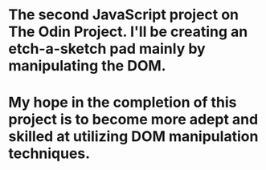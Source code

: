 # The second JavaScript project on The Odin Project. I'll be creating an etch-a-sketch pad mainly by manipulating the DOM.

# My hope in the completion of this project is to become more adept and skilled at utilizing DOM manipulation techniques.